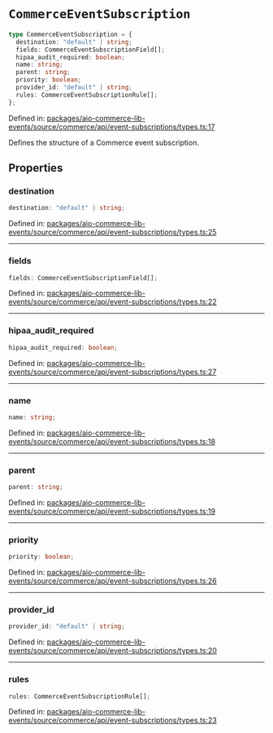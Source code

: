 # `CommerceEventSubscription`

```ts
type CommerceEventSubscription = {
  destination: "default" | string;
  fields: CommerceEventSubscriptionField[];
  hipaa_audit_required: boolean;
  name: string;
  parent: string;
  priority: boolean;
  provider_id: "default" | string;
  rules: CommerceEventSubscriptionRule[];
};
```

Defined in: [packages/aio-commerce-lib-events/source/commerce/api/event-subscriptions/types.ts:17](https://github.com/adobe/aio-commerce-sdk/blob/5a56cf6f89369fbe4cacf586ea1b3d08993680a9/packages/aio-commerce-lib-events/source/commerce/api/event-subscriptions/types.ts#L17)

Defines the structure of a Commerce event subscription.

## Properties

### destination

```ts
destination: "default" | string;
```

Defined in: [packages/aio-commerce-lib-events/source/commerce/api/event-subscriptions/types.ts:25](https://github.com/adobe/aio-commerce-sdk/blob/5a56cf6f89369fbe4cacf586ea1b3d08993680a9/packages/aio-commerce-lib-events/source/commerce/api/event-subscriptions/types.ts#L25)

---

### fields

```ts
fields: CommerceEventSubscriptionField[];
```

Defined in: [packages/aio-commerce-lib-events/source/commerce/api/event-subscriptions/types.ts:22](https://github.com/adobe/aio-commerce-sdk/blob/5a56cf6f89369fbe4cacf586ea1b3d08993680a9/packages/aio-commerce-lib-events/source/commerce/api/event-subscriptions/types.ts#L22)

---

### hipaa_audit_required

```ts
hipaa_audit_required: boolean;
```

Defined in: [packages/aio-commerce-lib-events/source/commerce/api/event-subscriptions/types.ts:27](https://github.com/adobe/aio-commerce-sdk/blob/5a56cf6f89369fbe4cacf586ea1b3d08993680a9/packages/aio-commerce-lib-events/source/commerce/api/event-subscriptions/types.ts#L27)

---

### name

```ts
name: string;
```

Defined in: [packages/aio-commerce-lib-events/source/commerce/api/event-subscriptions/types.ts:18](https://github.com/adobe/aio-commerce-sdk/blob/5a56cf6f89369fbe4cacf586ea1b3d08993680a9/packages/aio-commerce-lib-events/source/commerce/api/event-subscriptions/types.ts#L18)

---

### parent

```ts
parent: string;
```

Defined in: [packages/aio-commerce-lib-events/source/commerce/api/event-subscriptions/types.ts:19](https://github.com/adobe/aio-commerce-sdk/blob/5a56cf6f89369fbe4cacf586ea1b3d08993680a9/packages/aio-commerce-lib-events/source/commerce/api/event-subscriptions/types.ts#L19)

---

### priority

```ts
priority: boolean;
```

Defined in: [packages/aio-commerce-lib-events/source/commerce/api/event-subscriptions/types.ts:26](https://github.com/adobe/aio-commerce-sdk/blob/5a56cf6f89369fbe4cacf586ea1b3d08993680a9/packages/aio-commerce-lib-events/source/commerce/api/event-subscriptions/types.ts#L26)

---

### provider_id

```ts
provider_id: "default" | string;
```

Defined in: [packages/aio-commerce-lib-events/source/commerce/api/event-subscriptions/types.ts:20](https://github.com/adobe/aio-commerce-sdk/blob/5a56cf6f89369fbe4cacf586ea1b3d08993680a9/packages/aio-commerce-lib-events/source/commerce/api/event-subscriptions/types.ts#L20)

---

### rules

```ts
rules: CommerceEventSubscriptionRule[];
```

Defined in: [packages/aio-commerce-lib-events/source/commerce/api/event-subscriptions/types.ts:23](https://github.com/adobe/aio-commerce-sdk/blob/5a56cf6f89369fbe4cacf586ea1b3d08993680a9/packages/aio-commerce-lib-events/source/commerce/api/event-subscriptions/types.ts#L23)
